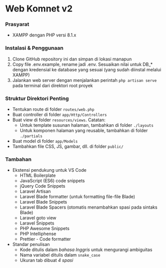 # Web Komnet v2

### Prasyarat

-   XAMPP dengan PHP versi 8.1.x

### Instalasi & Penggunaan

1. Clone GitHub repository ini dan simpan di lokasi manapun
2. Copy file .env.example, rename jadi .env. Sesuaikan nilai untuk DB\_\* dengan kredensial ke database yang sesuai (yang sudah diinstal melalui XAMPP)
3. Jalankan web server dengan menjalankan perintah `php artisan serve` pada terminal dari direktori root proyek

### Struktur Direktori Penting

-   Tentukan route di folder `routes/web.php`
-   Buat controller di folder `app/Http/Controllers`
-   Buat view di folder `resources/views`. Catatan:
    -   Untuk template susunan halaman, tambahkan di folder `./layouts`
    -   Untuk komponen halaman yang reusable, tambahkan di folder `./partials`
-   Buat model di folder `app/Models`
-   Tambahkan file CSS, JS, gambar, dll. di folder `public/`

### Tambahan

-   Ekstensi pendukung untuk VS Code
    -   HTML Boilerplate
    -   JavaScript (ES6) code snippets
    -   jQuery Code Snippets
    -   Laravel Artisan
    -   Laravel Blade formatter (untuk formatting file-file Blade)
    -   Laravel Blade Snippets
    -   Laravel Blade Spacers (otomatis menambahkan spasi pada sintaks Blade)
    -   Laravel goto view
    -   Laravel Snippets
    -   PHP Awesome Snippets
    -   PHP Intelliphense
    -   Prettier - Code formatter
-   Standar penulisan
    -   Kode ditulis dalam _bahasa Inggris_ untuk mengurangi ambiguitas
    -   Nama variabel ditulis dalam `snake_case`
    -   Ukuran tab dibuat _4 spasi_
